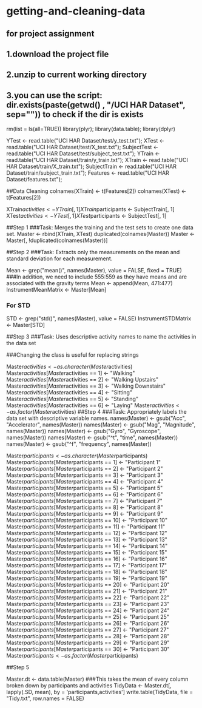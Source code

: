 # getting-and-cleaning-data
## for project assignment
## 1.download the project file 
## 2.unzip to current working directory
## 3.you can use the script: dir.exists(paste(getwd() , "/UCI HAR Dataset", sep="")) to check if the dir is exists

rm(list = ls(all=TRUE))
library(plyr);
library(data.table);
library(dplyr)

YTest <- read.table("UCI HAR Dataset/test/y_test.txt");
XTest <- read.table("UCI HAR Dataset/test/X_test.txt");
SubjectTest <- read.table("UCI HAR Dataset/test/subject_test.txt");
YTrain <- read.table("UCI HAR Dataset/train/y_train.txt");
XTrain <- read.table("UCI HAR Dataset/train/X_train.txt");
SubjectTrain <- read.table("UCI HAR Dataset/train/subject_train.txt");
Features <- read.table("UCI HAR Dataset/features.txt");


##Data Cleaning
colnames(XTrain) <- t(Features[2])
colnames(XTest) <- t(Features[2])

XTrain$activities <- YTrain[, 1]
XTrain$participants <- SubjectTrain[, 1]
XTest$activities <- YTest[, 1]
XTest$participants <- SubjectTest[, 1]

##Step 1
###Task: Merges the training and the test sets to create one data set.
Master <- rbind(XTrain, XTest)
duplicated(colnames(Master))
Master <- Master[, !duplicated(colnames(Master))]

##Step 2
###Task: Extracts only the measurements on the mean and standard deviation for each measurement.

Mean <- grep("mean()", names(Master), value = FALSE, fixed = TRUE)
###In addition, we need to include 555:559 as they have means and are associated with the gravity terms
Mean <- append(Mean, 471:477)
InstrumentMeanMatrix <- Master[Mean]
### For STD
STD <- grep("std()", names(Master), value = FALSE)
InstrumentSTDMatrix <- Master[STD]

##Step 3
###Task: Uses descriptive activity names to name the activities in the data set

###Changing the class is useful for replacing strings

Master$activities <- as.character(Master$activities)
Master$activities[Master$activities == 1] <- "Walking"
Master$activities[Master$activities == 2] <- "Walking Upstairs"
Master$activities[Master$activities == 3] <- "Walking Downstairs"
Master$activities[Master$activities == 4] <- "Sitting"
Master$activities[Master$activities == 5] <- "Standing"
Master$activities[Master$activities == 6] <- "Laying"
Master$activities <- as.factor(Master$activities)
##Step 4
###Task: Appropriately labels the data set with descriptive variable names.
names(Master) <- gsub("Acc", "Accelerator", names(Master))
names(Master) <- gsub("Mag", "Magnitude", names(Master))
names(Master) <- gsub("Gyro", "Gyroscope", names(Master))
names(Master) <- gsub("^t", "time", names(Master))
names(Master) <- gsub("^f", "frequency", names(Master))

Master$participants <- as.character(Master$participants)
Master$participants[Master$participants == 1] <- "Participant 1"
Master$participants[Master$participants == 2] <- "Participant 2"
Master$participants[Master$participants == 3] <- "Participant 3"
Master$participants[Master$participants == 4] <- "Participant 4"
Master$participants[Master$participants == 5] <- "Participant 5"
Master$participants[Master$participants == 6] <- "Participant 6"
Master$participants[Master$participants == 7] <- "Participant 7"
Master$participants[Master$participants == 8] <- "Participant 8"
Master$participants[Master$participants == 9] <- "Participant 9"
Master$participants[Master$participants == 10] <- "Participant 10"
Master$participants[Master$participants == 11] <- "Participant 11"
Master$participants[Master$participants == 12] <- "Participant 12"
Master$participants[Master$participants == 13] <- "Participant 13"
Master$participants[Master$participants == 14] <- "Participant 14"
Master$participants[Master$participants == 15] <- "Participant 15"
Master$participants[Master$participants == 16] <- "Participant 16"
Master$participants[Master$participants == 17] <- "Participant 17"
Master$participants[Master$participants == 18] <- "Participant 18"
Master$participants[Master$participants == 19] <- "Participant 19"
Master$participants[Master$participants == 20] <- "Participant 20"
Master$participants[Master$participants == 21] <- "Participant 21"
Master$participants[Master$participants == 22] <- "Participant 22"
Master$participants[Master$participants == 23] <- "Participant 23"
Master$participants[Master$participants == 24] <- "Participant 24"
Master$participants[Master$participants == 25] <- "Participant 25"
Master$participants[Master$participants == 26] <- "Participant 26"
Master$participants[Master$participants == 27] <- "Participant 27"
Master$participants[Master$participants == 28] <- "Participant 28"
Master$participants[Master$participants == 29] <- "Participant 29"
Master$participants[Master$participants == 30] <- "Participant 30"
Master$participants <- as.factor(Master$participants)

##Step 5

Master.dt <- data.table(Master)
###This takes the mean of every column broken down by participants and activities
TidyData <- Master.dt[, lapply(.SD, mean), by = 'participants,activities']
write.table(TidyData, file = "Tidy.txt", row.names = FALSE)
